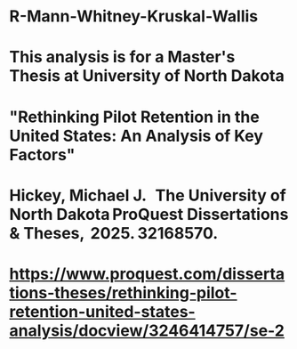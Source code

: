 # R-Mann-Whitney-Kruskal-Wallis

# This analysis is for a Master's Thesis at University of North Dakota
# "Rethinking Pilot Retention in the United States: An Analysis of Key Factors"
# Hickey, Michael J.   The University of North Dakota ProQuest Dissertations & Theses,  2025. 32168570.
# https://www.proquest.com/dissertations-theses/rethinking-pilot-retention-united-states-analysis/docview/3246414757/se-2
